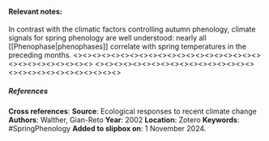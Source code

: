 #### **Relevant notes**:
In contrast with the climatic factors controlling autumn phenology, climate signals for spring phenology are well understood: nearly all [[Phenophase|phenophases]] correlate with spring temperatures in the preceding months.
<><><><><><><><><><><><><><><><><><><><><><><><><><><><><>
<><><><><><><><><><><><><><><><><><><><><><><><><><><><><>
##### References
**Cross references**:
**Source**: Ecological responses to recent climate change
**Authors**: Walther, Gian-Reto 
**Year**: 2002
**Location**: Zotero
**Keywords**: #SpringPhenology 
**Added to slipbox on**: 1 November 2024. 